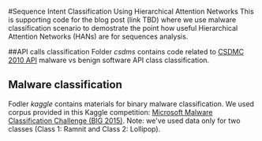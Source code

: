 #Sequence Intent Classification Using Hierarchical Attention Networks
This is supporting code for the blog post (link TBD) where we use malware classification scenario to demostrate the point how useful
Hierarchical Attention Networks (HANs) are for sequences analysis.

##API calls classification
Folder *csdms*  contains code related to [CSDMC 2010 API](http://csmining.org/index.php/malicious-software-datasets-.html)  malware vs benign software API 
class classification.

## Malware classification
Fodler *kaggle* contains materials for binary malware classification. We used corpus provided in this Kaggle competition:
 [Microsoft Malware Classification Challenge (BIG 2015)](https://www.kaggle.com/c/malware-classification). Note: we've used data only for two classes (Class 1: Ramnit and Class 2: Lollipop).

